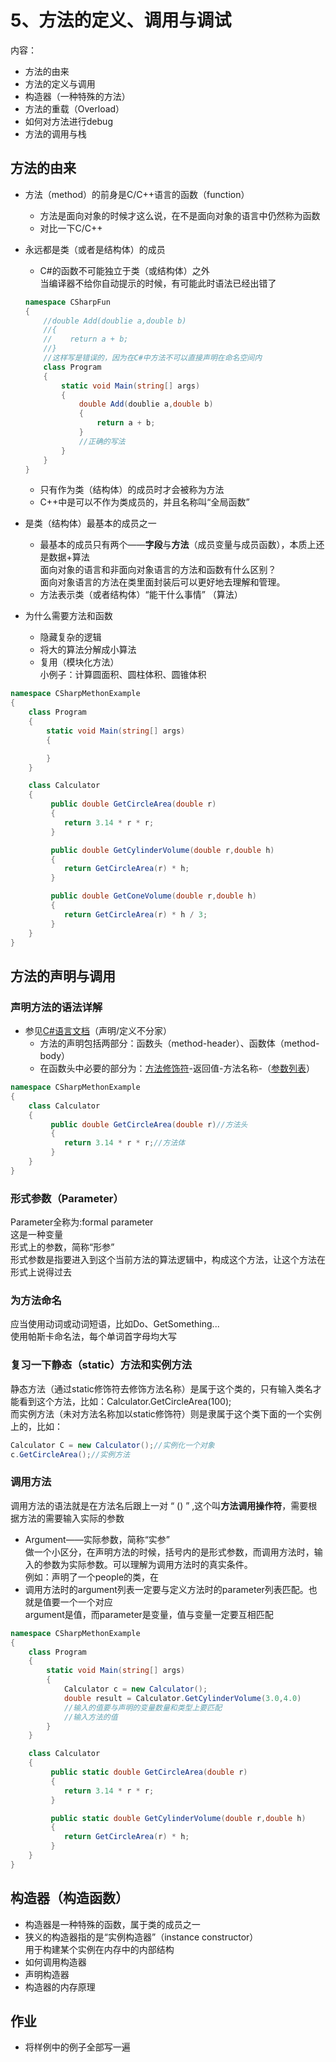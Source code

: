 # 5、方法的定义、调用与调试  
内容： 
* 方法的由来  
* 方法的定义与调用 
* 构造器（一种特殊的方法）  
* 方法的重载（Overload）  
* 如何对方法进行debug  
* 方法的调用与栈  

## 方法的由来  
* 方法（method）的前身是C/C++语言的函数（function）  
    * 方法是面向对象的时候才这么说，在不是面向对象的语言中仍然称为函数  
    * 对比一下C/C++  
* 永远都是类（或者是结构体）的成员  
    * C#的函数不可能独立于类（或结构体）之外  
    当编译器不给你自动提示的时候，有可能此时语法已经出错了  
    
    ```cs
    namespace CSharpFun
    {
        //double Add(doublie a,double b)
        //{
        //    return a + b;
        //}
        //这样写是错误的，因为在C#中方法不可以直接声明在命名空间内
        class Program
        {
            static void Main(string[] args)
            {
                double Add(doublie a,double b)
                {
                    return a + b;
                }
                //正确的写法
            }
        }
    }
    ```
    * 只有作为类（结构体）的成员时才会被称为方法  
    * C++中是可以不作为类成员的，并且名称叫“全局函数” 

* 是类（结构体）最基本的成员之一  
    * 最基本的成员只有两个——**字段**与**方法**（成员变量与成员函数），本质上还是数据+算法  
    面向对象的语言和非面向对象语言的方法和函数有什么区别？  
    面向对象语言的方法在类里面封装后可以更好地去理解和管理。  
    * 方法表示类（或者结构体）“能干什么事情” （算法） 
* 为什么需要方法和函数  
    * 隐藏复杂的逻辑
    * 将大的算法分解成小算法  
    * 复用（模块化方法）  
    小例子：计算圆面积、圆柱体积、圆锥体积  
```cs
namespace CSharpMethonExample
{
    class Program
    {
        static void Main(string[] args)
        {

        }
    }

    class Calculator
    {
         public double GetCircleArea(double r)
         {
            return 3.14 * r * r;
         }

         public double GetCylinderVolume(double r,double h)
         {
            return GetCircleArea(r) * h;
         }

         public double GetConeVolume(double r,double h)
         {
            return GetCircleArea(r) * h / 3;
         }
    }
}
```

## 方法的声明与调用  
### 声明方法的语法详解  
* 参见[C#语言文档](https://docs.microsoft.com/zh-cn/dotnet/csharp/programming-guide/classes-and-structs/methods)（声明/定义不分家）  
    * 方法的声明包括两部分：函数头（method-header）、函数体（method-body）  
    * 在函数头中必要的部分为：[方法修饰符]()-返回值-方法名称-（[参数列表]()）
```cs
namespace CSharpMethonExample
{
    class Calculator
    {
         public double GetCircleArea(double r)//方法头
         {
            return 3.14 * r * r;//方法体
         }
    }
}
```
### 形式参数（Parameter）  
Parameter全称为:formal parameter   
这是一种变量    
形式上的参数，简称“形参”  
形式参数是指要进入到这个当前方法的算法逻辑中，构成这个方法，让这个方法在形式上说得过去  
### 为方法命名  
应当使用动词或动词短语，比如Do、GetSomething...  
使用帕斯卡命名法，每个单词首字母均大写  
### 复习一下静态（static）方法和实例方法  
静态方法（通过static修饰符去修饰方法名称）是属于这个类的，只有输入类名才能看到这个方法，比如：Calculator.GetCircleArea(100);  
而实例方法（未对方法名称加以static修饰符）则是隶属于这个类下面的一个实例上的，比如：
```cs
Calculator C = new Calculator();//实例化一个对象  
c.GetCircleArea();//实例方法
```
### 调用方法  
调用方法的语法就是在方法名后跟上一对 “ () ” ,这个叫**方法调用操作符**，需要根据方法的需要输入实际的参数
* Argument——实际参数，简称“实参”  
    做一个小区分，在声明方法的时候，括号内的是形式参数，而调用方法时，输入的参数为实际参数。可以理解为调用方法时的真实条件。  
    例如：声明了一个people的类，在
* 调用方法时的argument列表一定要与定义方法时的parameter列表匹配。也就是值要一个一个对应  
    argument是值，而parameter是变量，值与变量一定要互相匹配  
```cs
namespace CSharpMethonExample
{
    class Program
    {
        static void Main(string[] args)
        {
            Calculator c = new Calculator();
            double result = Calculator.GetCylinderVolume(3.0,4.0)
            //输入的值要与声明的变量数量和类型上要匹配
            //输入方法的值
        }
    }

    class Calculator
    {
         public static double GetCircleArea(double r)
         {
            return 3.14 * r * r;
         }

         public static double GetCylinderVolume(double r,double h)
         {
            return GetCircleArea(r) * h;
         }
    }
}
``` 

## 构造器（构造函数）  
* 构造器是一种特殊的函数，属于类的成员之一  
* 狭义的构造器指的是“实例构造器”（instance constructor）  
    用于构建某个实例在内存中的内部结构
* 如何调用构造器  
* 声明构造器  
* 构造器的内存原理

## 作业  
* 将样例中的例子全部写一遍

